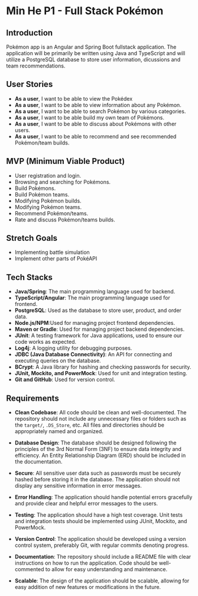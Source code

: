 # Min He P1 - Full Stack Pokémon

## Introduction

Pokémon app is an Angular and Spring Boot fullstack application. The application will be primarily be written using Java and TypeScript and will utilize a PostgreSQL database to store user information, dicussions and team recommendations.

## User Stories

- **As a user**, I want to be able to view the Pokédex
- **As a user**, I want to be able to view information about any Pokémon.
- **As a user**, I want to be able to search Pokémon by various categories.
- **As a user**, I want to be able build my own team of Pokémons.
- **As a user**, I want to be able to discuss about Pokémons with other users.
- **As a user**, I want to be able to recommend and see recommended Pokémon/team builds.

## MVP (Minimum Viable Product)

- User registration and login.
- Browsing and searching for Pokémons.
- Build Pokémons.
- Build Pokémon teams.
- Modifying Pokémon builds.
- Modifying Pokémon teams.
- Recommend Pokémon/teams.
- Rate and discuss Pokémon/teams builds.

## Stretch Goals

- Implementing battle simulation
- Implement other parts of PokéAPI

## Tech Stacks

- **Java/Spring**: The main programming language used for backend.
- **TypeScript/Angular**: The main programming language used for frontend.
- **PostgreSQL**: Used as the database to store user, product, and order data.
- **Node.js/NPM**:Used for managing project frontend dependencies.
- **Maven or Gradle**: Used for managing project backend dependencies.
- **JUnit**: A testing framework for Java applications, used to ensure our code works as expected.
- **Log4j**: A logging utility for debugging purposes.
- **JDBC (Java Database Connectivity)**: An API for connecting and executing queries on the database.
- **BCrypt**: A Java library for hashing and checking passwords for security.
- **JUnit, Mockito, and PowerMock**: Used for unit and integration testing.
- **Git and GitHub**: Used for version control.

## Requirements

- **Clean Codebase**: All code should be clean and well-documented. The repository should not include any unnecessary files or folders such as the `target/`, `.DS_Store`, etc. All files and directories should be appropriately named and organized.

- **Database Design**: The database should be designed following the principles of the 3rd Normal Form (3NF) to ensure data integrity and efficiency. An Entity Relationship Diagram (ERD) should be included in the documentation.

- **Secure**: All sensitive user data such as passwords must be securely hashed before storing it in the database. The application should not display any sensitive information in error messages.

- **Error Handling**: The application should handle potential errors gracefully and provide clear and helpful error messages to the users.

- **Testing**: The application should have a high test coverage. Unit tests and integration tests should be implemented using JUnit, Mockito, and PowerMock.

- **Version Control**: The application should be developed using a version control system, preferably Git, with regular commits denoting progress.

- **Documentation**: The repository should include a README file with clear instructions on how to run the application. Code should be well-commented to allow for easy understanding and maintenance.

- **Scalable**: The design of the application should be scalable, allowing for easy addition of new features or modifications in the future.
